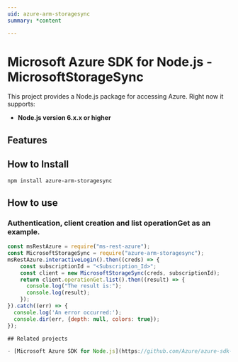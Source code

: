 ```yaml
---
uid: azure-arm-storagesync
summary: *content

---
```

# Microsoft Azure SDK for Node.js - MicrosoftStorageSync
This project provides a Node.js package for accessing Azure. Right now it supports:
- **Node.js version 6.x.x or higher**

## Features


## How to Install

```bash
npm install azure-arm-storagesync
```

## How to use

### Authentication, client creation and list operationGet as an example.

```javascript
const msRestAzure = require("ms-rest-azure");
const MicrosoftStorageSync = require("azure-arm-storagesync");
msRestAzure.interactiveLogin().then((creds) => {
    const subscriptionId = "<Subscription_Id>";
    const client = new MicrosoftStorageSync(creds, subscriptionId);
    return client.operationGet.list().then((result) => {
      console.log("The result is:");
      console.log(result);
    });
}).catch((err) => {
  console.log('An error occurred:');
  console.dir(err, {depth: null, colors: true});
});

## Related projects

- [Microsoft Azure SDK for Node.js](https://github.com/Azure/azure-sdk-for-node)
